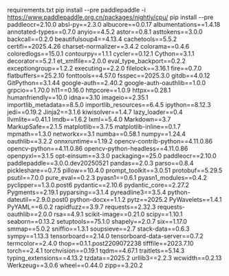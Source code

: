 requirements.txt
pip install --pre paddlepaddle -i https://www.paddlepaddle.org.cn/packages/nightly/cpu/
pip install --pre paddleocr=2.10.0
absl-py==2.3.0
albucore==0.0.17
albumentations==1.4.18
annotated-types==0.7.0
anyio==4.5.2
astor==0.8.1
asttokens==3.0.0
backcall==0.2.0
beautifulsoup4==4.13.4
cachetools==5.5.2
certifi==2025.4.26
charset-normalizer==3.4.2
colorama==0.4.6
coloredlogs==15.0.1
contourpy==1.1.1
cycler==0.12.1
Cython==3.1.1
decorator==5.2.1
et_xmlfile==2.0.0
eval_type_backport==0.2.2
exceptiongroup==1.2.2
executing==2.2.0
filelock==3.16.1
fire==0.7.0
flatbuffers==25.2.10
fonttools==4.57.0
fsspec==2025.3.0
gitdb==4.0.12
GitPython==3.1.44
google-auth==2.40.2
google-auth-oauthlib==1.0.0
grpcio==1.70.0
h11==0.16.0
httpcore==1.0.9
httpx==0.28.1
humanfriendly==10.0
idna==3.10
imageio==2.35.1
importlib_metadata==8.5.0
importlib_resources==6.4.5
ipython==8.12.3
jedi==0.19.2
Jinja2==3.1.6
kiwisolver==1.4.7
lazy_loader==0.4
llvmlite==0.41.1
lmdb==1.6.2
lxml==5.4.0
Markdown==3.7
MarkupSafe==2.1.5
matplotlib==3.7.5
matplotlib-inline==0.1.7
mpmath==1.3.0
networkx==3.1
numba==0.58.1
numpy==1.24.4
oauthlib==3.2.2
onnxruntime==1.19.2
opencv-contrib-python==4.11.0.86
opencv-python==4.11.0.86
opencv-python-headless==4.11.0.86
openpyxl==3.1.5
opt-einsum==3.3.0
packaging==25.0
paddleocr==2.10.0
paddlepaddle==3.0.0.dev20250521
pandas==2.0.3
parso==0.8.4
pickleshare==0.7.5
pillow==10.4.0
prompt_toolkit==3.0.51
protobuf==5.29.5
psutil==7.0.0
pure_eval==0.2.3
pyasn1==0.6.1
pyasn1_modules==0.4.2
pyclipper==1.3.0.post6
pydantic==2.10.6
pydantic_core==2.27.2
Pygments==2.19.1
pyparsing==3.1.4
pyreadline3==3.5.4
python-dateutil==2.9.0.post0
python-docx==1.1.2
pytz==2025.2
PyWavelets==1.4.1
PyYAML==6.0.2
rapidfuzz==3.9.7
requests==2.32.3
requests-oauthlib==2.0.0
rsa==4.9.1
scikit-image==0.21.0
scipy==1.10.1
seaborn==0.13.2
setuptools==75.1.0
shapely==2.0.7
six==1.17.0
smmap==5.0.2
sniffio==1.3.1
soupsieve==2.7
stack-data==0.6.3
sympy==1.13.3
tensorboard==2.14.0
tensorboard-data-server==0.7.2
termcolor==2.4.0
thop==0.1.1.post2209072238
tifffile==2023.7.10
torch==2.4.1
torchvision==0.19.1
tqdm==4.67.1
traitlets==5.14.3
typing_extensions==4.13.2
tzdata==2025.2
urllib3==2.2.3
wcwidth==0.2.13
Werkzeug==3.0.6
wheel==0.44.0
zipp==3.20.2
